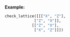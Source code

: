 **Example:**

```python
check_lattice([[["X", "Z"],
             ["Z", "X"]],
            [["Z", "X"],
             ["X", "Z"]]])
```